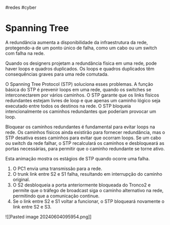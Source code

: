 #redes #cyber 
# Spanning Tree

A redundância aumenta a disponibilidade da infraestrutura da rede, protegendo-a de um ponto único de falha, como um cabo ou um switch com falha na rede.

Quando os designers projetam a redundância física em uma rede, pode haver loops e quadros duplicados. Os loops e quadros duplicados têm consequências graves para uma rede comutada.

O Spanning Tree Protocol (STP) soluciona esses problemas. A função básica do STP é prevenir loops em uma rede, quando os switches se interconectarem por vários caminhos. O STP garante que os links físicos redundantes estejam livres de loop e que apenas um caminho lógico seja executado entre todos os destinos na rede. O STP bloqueia intencionalmente os caminhos redundantes que poderiam provocar um loop.

Bloquear os caminhos redundantes é fundamental para evitar loops na rede. Os caminhos físicos ainda existirão para fornecer redundância, mas o STP desativa esses caminhos para evitar que ocorram loops. Se um cabo ou switch da rede falhar, o STP recalculará os caminhos e desbloqueará as portas necessárias, para permitir que o caminho redundante se torne ativo.

Esta animação mostra os estágios de STP quando ocorre uma falha.

1. O PC1 envia uma transmissão para a rede.
2. O trunk link entre S2 e S1 falha, resultando em interrupção do caminho original.
3. O S2 desbloqueia a porta anteriormente bloqueada do Tronco2 e permite que o tráfego de broadcast siga o caminho alternativo na rede, permitindo que a comunicação continue.
4. Se o link entre S2 e S1 voltar a funcionar, o STP bloqueará novamente o link entre S2 e S3.

![[Pasted image 20240604095954.png]]











